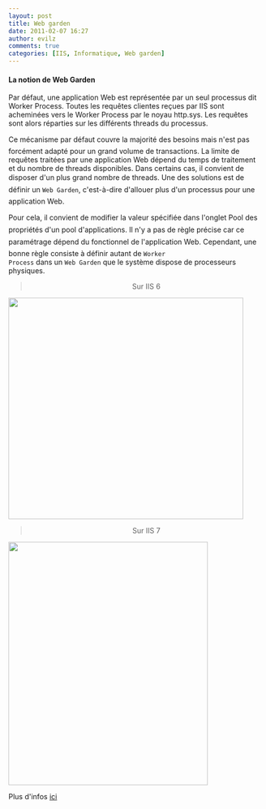 ```yaml
---
layout: post
title: Web garden
date: 2011-02-07 16:27
author: evilz
comments: true
categories: [IIS, Informatique, Web garden]
---
```

<h4>La notion de Web Garden</h4>
Par défaut, une application Web est représentée par un seul processus dit Worker Process. Toutes les requêtes clientes reçues par IIS sont acheminées vers le Worker Process par le noyau http.sys. Les requêtes sont alors réparties sur les différents threads du processus.<!--more-->

Ce mécanisme par défaut couvre la majorité des besoins mais n'est pas forcément adapté pour un grand volume de transactions. La limite de requêtes traitées par une application Web dépend du temps de traitement et du nombre de threads disponibles. Dans certains cas, il convient de disposer d'un plus grand nombre de threads. Une des solutions est de définir un <code>Web Garden</code>, c'est-à-dire d'allouer plus d'un processus pour une application Web.

Pour cela, il convient de modifier la valeur spécifiée dans l'onglet Pool des propriétés d'un pool d'applications. Il n'y a pas de règle précise car ce paramétrage dépend du fonctionnel de l'application Web. Cependant, une bonne règle consiste à définir autant de <code>Worker Process</code> dans un <code>Web Garden</code> que le système dispose de processeurs physiques.
<blockquote>
<p style="text-align: center;">Sur IIS 6</p>
</blockquote>
<img class="aligncenter" src="http://farm6.static.flickr.com/5257/5424899393_1e37b88eb9_o.png" alt="" width="463" height="437" />
<blockquote>
<p style="text-align: center;">Sur IIS 7</p>
</blockquote>
<img class="aligncenter" src="http://farm6.static.flickr.com/5131/5425500502_05209b5cd2_o.png" alt="" width="393" height="480" />

Plus d'infos <a href="http://msdn.microsoft.com/fr-fr/library/bb469822.aspx" target="_blank">ici</a>
